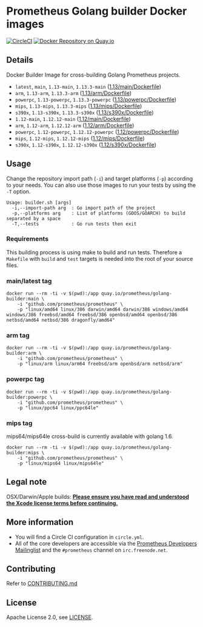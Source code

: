 # Prometheus Golang builder Docker images

[![CircleCI](https://circleci.com/gh/prometheus/golang-builder/tree/master.svg?style=shield)][circleci]
[![Docker Repository on Quay.io](https://quay.io/repository/prometheus/golang-builder/status)][quayio]

## Details

Docker Builder Image for cross-building Golang Prometheus projects.

- `latest`, `main`, `1.13-main`, `1.13.3-main` ([1.13/main/Dockerfile](1.13/main/Dockerfile))
- `arm`, `1.13-arm`, `1.13.3-arm` ([1.13/arm/Dockerfile](1.13/arm/Dockerfile))
- `powerpc`, `1.13-powerpc`, `1.13.3-powerpc` ([1.13/powerpc/Dockerfile](1.13/powerpc/Dockerfile))
- `mips`, `1.13-mips`, `1.13.3-mips` ([1.13/mips/Dockerfile](1.13/mips/Dockerfile))
- `s390x`, `1.13-s390x`, `1.13.3-s390x` ([1.13/s390x/Dockerfile](1.13/s390x/Dockerfile))
- `1.12-main`, `1.12.12-main` ([1.12/main/Dockerfile](1.12/main/Dockerfile))
- `arm`, `1.12-arm`, `1.12.12-arm` ([1.12/arm/Dockerfile](1.12/arm/Dockerfile))
- `powerpc`, `1.12-powerpc`, `1.12.12-powerpc` ([1.12/powerpc/Dockerfile](1.12/powerpc/Dockerfile))
- `mips`, `1.12-mips`, `1.12.12-mips` ([1.12/mips/Dockerfile](1.12/mips/Dockerfile))
- `s390x`, `1.12-s390x`, `1.12.12-s390x` ([1.12/s390x/Dockerfile](1.12/s390x/Dockerfile))

## Usage

Change the repository import path (`-i`) and target platforms (`-p`) according to your needs.
You can also use those images to run your tests by using the `-T` option.

```
Usage: builder.sh [args]
  -i,--import-path arg  : Go import path of the project
  -p,--platforms arg    : List of platforms (GOOS/GOARCH) to build separated by a space
  -T,--tests            : Go run tests then exit
```

### Requirements

This building process is using make to build and run tests.
Therefore a `Makefile` with `build` and `test` targets is needed into the root of your source files.

### main/latest tag

```
docker run --rm -ti -v $(pwd):/app quay.io/prometheus/golang-builder:main \
    -i "github.com/prometheus/prometheus" \
    -p "linux/amd64 linux/386 darwin/amd64 darwin/386 windows/amd64 windows/386 freebsd/amd64 freebsd/386 openbsd/amd64 openbsd/386 netbsd/amd64 netbsd/386 dragonfly/amd64"
```

### arm tag

```
docker run --rm -ti -v $(pwd):/app quay.io/prometheus/golang-builder:arm \
    -i "github.com/prometheus/prometheus" \
    -p "linux/arm linux/arm64 freebsd/arm openbsd/arm netbsd/arm"
```

### powerpc tag

```
docker run --rm -ti -v $(pwd):/app quay.io/prometheus/golang-builder:powerpc \
    -i "github.com/prometheus/prometheus" \
    -p "linux/ppc64 linux/ppc64le"
```

### mips tag

mips64/mips64le cross-build is currently available with golang 1.6.

```
docker run --rm -ti -v $(pwd):/app quay.io/prometheus/golang-builder:mips \
    -i "github.com/prometheus/prometheus" \
    -p "linux/mips64 linux/mips64le"
```

## Legal note

OSX/Darwin/Apple builds:
**[Please ensure you have read and understood the Xcode license
   terms before continuing.](https://www.apple.com/legal/sla/docs/xcode.pdf)**

## More information

  * You will find a Circle CI configuration in `circle.yml`.
  * All of the core developers are accessible via the [Prometheus Developers Mailinglist](https://groups.google.com/forum/?fromgroups#!forum/prometheus-developers) and the `#prometheus` channel on `irc.freenode.net`.

## Contributing

Refer to [CONTRIBUTING.md](CONTRIBUTING.md)

## License

Apache License 2.0, see [LICENSE](LICENSE).

[quayio]: https://quay.io/repository/prometheus/golang-builder
[circleci]: https://circleci.com/gh/prometheus/golang-builder

